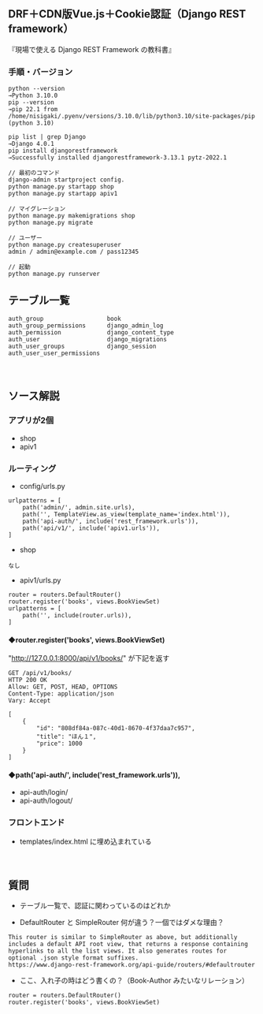 ## DRF＋CDN版Vue.js＋Cookie認証（Django REST framework）
『現場で使える Django REST Framework の教科書』

### 手順・バージョン

```
python --version  
→Python 3.10.0  
pip --version  
→pip 22.1 from /home/nisigaki/.pyenv/versions/3.10.0/lib/python3.10/site-packages/pip (python 3.10)  

pip list | grep Django  
→Django 4.0.1  
pip install djangorestframework  
→Successfully installed djangorestframework-3.13.1 pytz-2022.1  

// 最初のコマンド  
django-admin startproject config.  
python manage.py startapp shop  
python manage.py startapp apiv1  

// マイグレーション  
python manage.py makemigrations shop  
python manage.py migrate  

// ユーザー  
python manage.py createsuperuser  
admin / admin@example.com / pass12345  

// 起動
python manage.py runserver  
```

## テーブル一覧
```
auth_group                  book  
auth_group_permissions      django_admin_log  
auth_permission             django_content_type  
auth_user                   django_migrations  
auth_user_groups            django_session
auth_user_user_permissions
```

　
## ソース解説

### アプリが2個
- shop
- apiv1


### ルーティング

- config/urls.py 
```
urlpatterns = [
    path('admin/', admin.site.urls),
    path('', TemplateView.as_view(template_name='index.html')),
    path('api-auth/', include('rest_framework.urls')),
    path('api/v1/', include('apiv1.urls')),
]
```
- shop
```
なし
```
- apiv1/urls.py
```
router = routers.DefaultRouter()
router.register('books', views.BookViewSet)
urlpatterns = [
    path('', include(router.urls)),
]
```


#### ◆router.register('books', views.BookViewSet)

"http://127.0.0.1:8000/api/v1/books/" が下記を返す
```
GET /api/v1/books/
HTTP 200 OK
Allow: GET, POST, HEAD, OPTIONS
Content-Type: application/json
Vary: Accept

[
    {
        "id": "808df84a-087c-40d1-8670-4f37daa7c957",
        "title": "ほん１",
        "price": 1000
    }
]
```


#### ◆path('api-auth/', include('rest_framework.urls')),
- api-auth/login/
- api-auth/logout/


### フロントエンド
- templates/index.html に埋め込まれている

　
## 質問

- テーブル一覧で、認証に関わっているのはどれか

- DefaultRouter と SimpleRouter 何が違う？一個ではダメな理由？
```
This router is similar to SimpleRouter as above, but additionally includes a default API root view, that returns a response containing hyperlinks to all the list views. It also generates routes for optional .json style format suffixes.  
https://www.django-rest-framework.org/api-guide/routers/#defaultrouter
```

- ここ、入れ子の時はどう書くの？（Book-Author みたいなリレーション）
```
router = routers.DefaultRouter()
router.register('books', views.BookViewSet)
```



